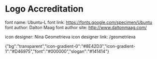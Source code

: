 # Logo Accreditation
font name: Ubuntu-L
font link: https://fonts.google.com/specimen/Ubuntu
font author: Dalton Maag
font author site: http://www.daltonmaag.com/


icon designer: Nina Geometrieva
icon designer link: /geometrieva
        
{"bg":"transparent","icon-gradient-0":"#8E42D3","icon-gradient-1":"#D46975","font":"#000000","slogan":"#141414"}
      